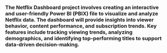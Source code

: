 ### The Netflix Dashboard project involves creating an interactive and user-friendly Power BI (PBIX) file to visualize and analyze Netflix data. The dashboard will provide insights into viewer behavior, content performance, and subscription trends. Key features include tracking viewing trends, analyzing demographics, and identifying top-performing titles to support data-driven decision-making.
